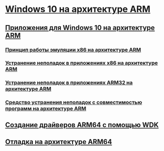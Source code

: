 # [Windows 10 на архитектуре ARM](/windows/arm)
## [Приложения для Windows 10 на архитектуре ARM](/windows/uwp/porting/apps-on-arm)
### [Принцип работы эмуляции x86 на архитектуре ARM](/windows/uwp/porting/apps-on-arm-x86-emulation)
### [Устранение неполадок в приложениях x86 на архитектуре ARM](/windows/uwp/porting/apps-on-arm-troubleshooting-x86)
### [Устранение неполадок в приложениях ARM32 на архитектуре ARM](/windows/uwp/porting/apps-on-arm-troubleshooting-arm32)
### [Средство устранения неполадок с совместимостью программ на архитектуре ARM](/windows/uwp/porting/apps-on-arm-program-compat-troubleshooter)
## [Создание драйверов ARM64 с помощью WDK](/windows-hardware/drivers/develop/building-arm64-drivers)
## [Отладка на архитектуре ARM64](/windows-hardware/drivers/debugger/debugging-arm64)